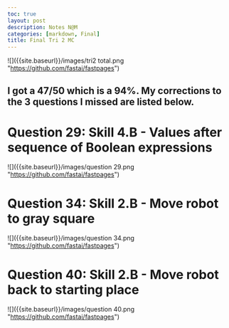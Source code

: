 ```yaml
---
toc: true
layout: post
description: Notes N@M
categories: [markdown, Final]
title: Final Tri 2 MC
---
```


![]({{site.baseurl}}/images/tri2 total.png "https://github.com/fastai/fastpages")

## I got a 47/50 which is a 94%. My corrections to the 3 questions I missed are listed below.

# Question 29: Skill 4.B - Values after sequence of Boolean expressions

![]({{site.baseurl}}/images/question 29.png "https://github.com/fastai/fastpages")

# Question 34: Skill 2.B - Move robot to gray square

![]({{site.baseurl}}/images/question 34.png "https://github.com/fastai/fastpages")

# Question 40: Skill 2.B - Move robot back to starting place

![]({{site.baseurl}}/images/question 40.png "https://github.com/fastai/fastpages")